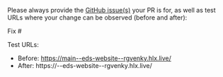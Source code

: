 Please always provide the [GitHub issue(s)](../issues) your PR is for, as well as test URLs where your change can be observed (before and after):

Fix #<gh-issue-id>

Test URLs:
- Before: https://main--eds-website--rgvenky.hlx.live/
- After: https://<branch>--eds-website--rgvenky.hlx.live/
